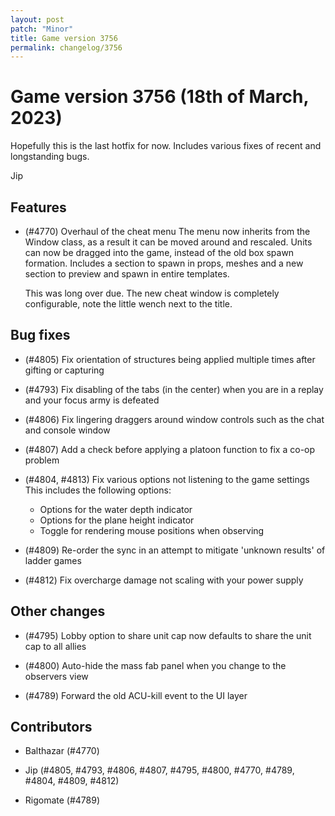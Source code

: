 ```yaml
---
layout: post
patch: "Minor"
title: Game version 3756
permalink: changelog/3756
---
```


# Game version 3756 (18th of March, 2023)

Hopefully this is the last hotfix for now. Includes various fixes of recent and longstanding bugs.

Jip

## Features

- (#4770) Overhaul of the cheat menu
  The menu now inherits from the Window class, as a result it can be moved around and rescaled. Units
  can now be dragged into the game, instead of the old box spawn formation. Includes a section to
  spawn in props, meshes and a new section to preview and spawn in entire templates.

  This was long over due. The new cheat window is completely configurable, note the little wench next to the title.

## Bug fixes

- (#4805) Fix orientation of structures being applied multiple times after gifting or capturing

- (#4793) Fix disabling of the tabs (in the center) when you are in a replay and your focus army is defeated

- (#4806) Fix lingering draggers around window controls such as the chat and console window

- (#4807) Add a check before applying a platoon function to fix a co-op problem

- (#4804, #4813) Fix various options not listening to the game settings
  This includes the following options:

  - Options for the water depth indicator
  - Options for the plane height indicator
  - Toggle for rendering mouse positions when observing

- (#4809) Re-order the sync in an attempt to mitigate 'unknown results' of ladder games

- (#4812) Fix overcharge damage not scaling with your power supply

## Other changes

- (#4795) Lobby option to share unit cap now defaults to share the unit cap to all allies

- (#4800) Auto-hide the mass fab panel when you change to the observers view

- (#4789) Forward the old ACU-kill event to the UI layer

## Contributors

- Balthazar (#4770)

- Jip (#4805, #4793, #4806, #4807, #4795, #4800, #4770, #4789, #4804, #4809, #4812)

- Rigomate (#4789)
